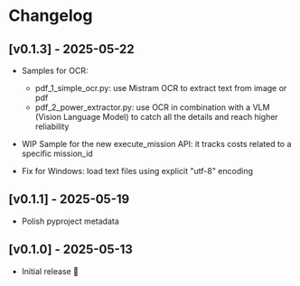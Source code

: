 # Changelog

## [v0.1.3] - 2025-05-22

- Samples for OCR:
    - pdf_1_simple_ocr.py: use Mistram OCR to extract text from image or pdf
    - pdf_2_power_extractor.py: use OCR in combination with a VLM (Vision Language Model) to catch all the details and reach higher reliability

- WIP Sample for the new execute_mission API: it tracks costs related to a specific mission_id

- Fix for Windows: load text files using explicit "utf-8" encoding

## [v0.1.1] - 2025-05-19

- Polish pyproject metadata

## [v0.1.0] - 2025-05-13

- Initial release 🎉
